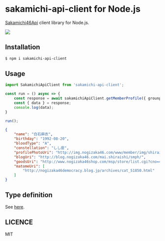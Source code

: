 # sakamichi-api-client for Node.js

[Sakamichi46Api](https://github.com/kikutaro/Sakamichi46Api/blob/master/README.md) client library for Node.js.

![](https://github.com/nkgrnkgr/sakamichi-api-client/workflows/CI/badge.svg)

## Installation

```bash
$ npm i sakamichi-api-client
```

## Usage

```ts
import SakamichiApiClient from 'sakamichi-api-client';

const run = () async => {
    const response = await sakamichiApiClient.getMemberProfile({ grounpName: 'nogizaka46', memberName: 'shiraishimai' })
    const { data } = response;
    console.log(data);
}

run();
```

```json
{
    "name": "白石麻衣",
    "birthday": "1992-08-20",
    "bloodType": "A",
    "constellation": "しし座",
    "profilePhotoUri": "http://img.nogizaka46.com/www/member/img/shiraishimai_prof.jpg",
    "blogUri": "http://blog.nogizaka46.com/mai.shiraishi/smph/",
    "goodsUri": "http://www.nogizaka46shop.com/msp/store/list.cgi?cno=4&cmno=45",
    "matomeUri": [
        "http://nogizaka46democracy.blog.jp/archives/cat_51850.html"
    ]
}
```

## Type definition

See [here](https://github.com/nkgrnkgr/sakamichi-api-client/blob/master/src/types.ts).

## LICENCE

MIT
